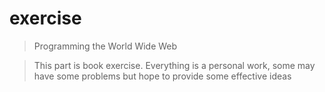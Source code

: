 # exercise
> Programming the World Wide Web

> This part is book exercise. Everything is a personal work, some may have some problems but hope to provide some effective ideas
